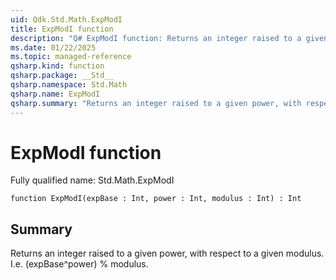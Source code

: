 ```yaml
---
uid: Qdk.Std.Math.ExpModI
title: ExpModI function
description: "Q# ExpModI function: Returns an integer raised to a given power, with respect to a given modulus. I.e. (expBase^power) % modulus."
ms.date: 01/22/2025
ms.topic: managed-reference
qsharp.kind: function
qsharp.package: __Std__
qsharp.namespace: Std.Math
qsharp.name: ExpModI
qsharp.summary: "Returns an integer raised to a given power, with respect to a given modulus. I.e. (expBase^power) % modulus."
---
```


# ExpModI function

Fully qualified name: Std.Math.ExpModI

```qsharp
function ExpModI(expBase : Int, power : Int, modulus : Int) : Int
```

## Summary
Returns an integer raised to a given power, with respect to a given
modulus. I.e. (expBase^power) % modulus.
